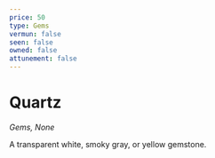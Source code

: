 ```yaml
---
price: 50
type: Gems
vermun: false
seen: false
owned: false
attunement: false
---
```

# Quartz

*Gems, None*

A transparent white, smoky gray, or yellow gemstone.